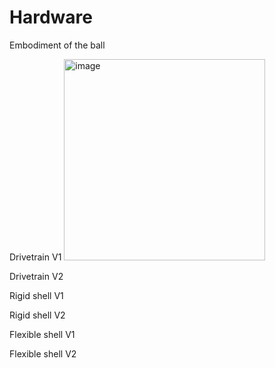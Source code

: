 # Hardware
Embodiment of the ball

Drivetrain V1
<img width="322" alt="image" src="https://github.com/user-attachments/assets/c248bb49-0abe-4251-92b6-90f5725a54f3" />

Drivetrain V2

Rigid shell V1

Rigid shell V2

Flexible shell V1

Flexible shell V2
